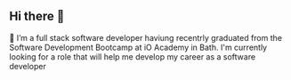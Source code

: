 ## Hi there 👋
🔭 I’m a full stack software developer haviung recentrly graduated from the Software Development Bootcamp at iO Academy in Bath.
I'm currently looking for a role that will help me develop my career as a software developer

